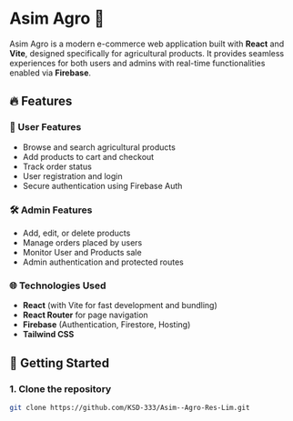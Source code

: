 # Asim Agro 🌾

Asim Agro is a modern e-commerce web application built with **React** and **Vite**, designed specifically for agricultural products. It provides seamless experiences for both users and admins with real-time functionalities enabled via **Firebase**.

## 🔥 Features

### 🛒 User Features
- Browse and search agricultural products
- Add products to cart and checkout
- Track order status
- User registration and login
- Secure authentication using Firebase Auth

### 🛠️ Admin Features
- Add, edit, or delete products
- Manage orders placed by users
- Monitor User and Products sale
- Admin authentication and protected routes

### 🌐 Technologies Used
- **React** (with Vite for fast development and bundling)
- **React Router** for page navigation
- **Firebase** (Authentication, Firestore, Hosting)
- **Tailwind CSS**

## 🚀 Getting Started

### 1. Clone the repository
```bash
git clone https://github.com/KSD-333/Asim--Agro-Res-Lim.git

